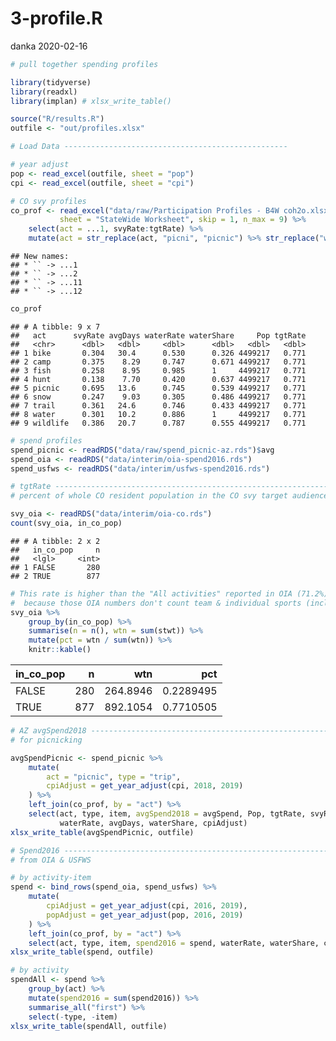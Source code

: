 3-profile.R
================
danka
2020-02-16

``` r
# pull together spending profiles

library(tidyverse)
library(readxl)
library(implan) # xlsx_write_table()

source("R/results.R")
outfile <- "out/profiles.xlsx"

# Load Data --------------------------------------------------

# year adjust
pop <- read_excel(outfile, sheet = "pop")
cpi <- read_excel(outfile, sheet = "cpi")

# CO svy profiles
co_prof <- read_excel("data/raw/Participation Profiles - B4W coh2o.xlsx", 
           sheet = "StateWide Worksheet", skip = 1, n_max = 9) %>%
    select(act = ...1, svyRate:tgtRate) %>%
    mutate(act = str_replace(act, "picni", "picnic") %>% str_replace("wildl", "wildlife"))
```

    ## New names:
    ## * `` -> ...1
    ## * `` -> ...2
    ## * `` -> ...11
    ## * `` -> ...12

``` r
co_prof
```

    ## # A tibble: 9 x 7
    ##   act      svyRate avgDays waterRate waterShare     Pop tgtRate
    ##   <chr>      <dbl>   <dbl>     <dbl>      <dbl>   <dbl>   <dbl>
    ## 1 bike       0.304   30.4      0.530      0.326 4499217   0.771
    ## 2 camp       0.375    8.29     0.747      0.671 4499217   0.771
    ## 3 fish       0.258    8.95     0.985      1     4499217   0.771
    ## 4 hunt       0.138    7.70     0.420      0.637 4499217   0.771
    ## 5 picnic     0.695   13.6      0.745      0.539 4499217   0.771
    ## 6 snow       0.247    9.03     0.305      0.486 4499217   0.771
    ## 7 trail      0.361   24.6      0.746      0.433 4499217   0.771
    ## 8 water      0.301   10.2      0.886      1     4499217   0.771
    ## 9 wildlife   0.386   20.7      0.787      0.555 4499217   0.771

``` r
# spend profiles
spend_picnic <- readRDS("data/raw/spend_picnic-az.rds")$avg
spend_oia <- readRDS("data/interim/oia-spend2016.rds")
spend_usfws <- readRDS("data/interim/usfws-spend2016.rds")

# tgtRate -----------------------------------------------------------------
# percent of whole CO resident population in the CO svy target audience

svy_oia <- readRDS("data/interim/oia-co.rds")
count(svy_oia, in_co_pop)
```

    ## # A tibble: 2 x 2
    ##   in_co_pop     n
    ##   <lgl>     <int>
    ## 1 FALSE       280
    ## 2 TRUE        877

``` r
# This rate is higher than the "All activities" reported in OIA (71.2%)
#  because those OIA numbers don't count team & individual sports (included here)
svy_oia %>%
    group_by(in_co_pop) %>%
    summarise(n = n(), wtn = sum(stwt)) %>%
    mutate(pct = wtn / sum(wtn)) %>%
    knitr::kable()
```

| in\_co\_pop |   n |      wtn |       pct |
| :---------- | --: | -------: | --------: |
| FALSE       | 280 | 264.8946 | 0.2289495 |
| TRUE        | 877 | 892.1054 | 0.7710505 |

``` r
# AZ avgSpend2018 ---------------------------------------------------------
# for picnicking

avgSpendPicnic <- spend_picnic %>%
    mutate(
        act = "picnic", type = "trip",
        cpiAdjust = get_year_adjust(cpi, 2018, 2019)
    ) %>%
    left_join(co_prof, by = "act") %>%
    select(act, type, item, avgSpend2018 = avgSpend, Pop, tgtRate, svyRate, 
           waterRate, avgDays, waterShare, cpiAdjust)
xlsx_write_table(avgSpendPicnic, outfile)

# Spend2016 ---------------------------------------------------------------
# from OIA & USFWS

# by activity-item
spend <- bind_rows(spend_oia, spend_usfws) %>%
    mutate(
        cpiAdjust = get_year_adjust(cpi, 2016, 2019),
        popAdjust = get_year_adjust(pop, 2016, 2019)
    ) %>%
    left_join(co_prof, by = "act") %>%
    select(act, type, item, spend2016 = spend, waterRate, waterShare, cpiAdjust, popAdjust)
xlsx_write_table(spend, outfile)

# by activity
spendAll <- spend %>%
    group_by(act) %>%
    mutate(spend2016 = sum(spend2016)) %>%
    summarise_all("first") %>%
    select(-type, -item)
xlsx_write_table(spendAll, outfile)
```
